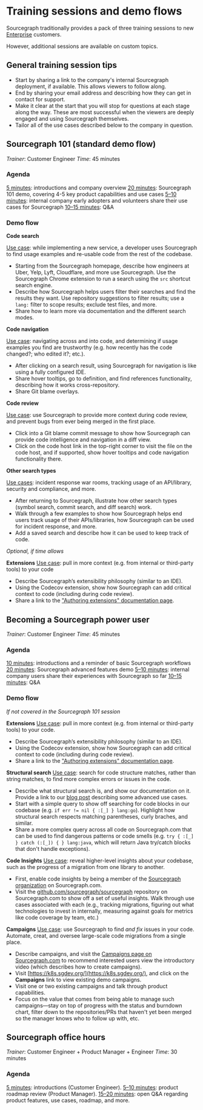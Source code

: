 # Training sessions and demo flows

Sourcegraph traditionally provides a pack of three training sessions to new [Enterprise](https://about.sourcegraph.com/pricing) customers.

However, additional sessions are available on custom topics.

## General training session tips

- Start by sharing a link to the company's internal Sourcegraph deployment, if available. This allows viewers to follow along.
- End by sharing your email address and describing how they can get in contact for support.
- Make it clear at the start that you will stop for questions at each stage along the way. These are most successful when the viewers are deeply engaged and using Sourcegraph themselves.
- Tailor all of the use cases described below to the company in question.

## Sourcegraph 101 (standard demo flow)

_Trainer_: Customer Engineer
_Time_: 45 minutes

### Agenda
<u>5 minutes</u>: introductions and company overview
<u>20 minutes</u>: Sourcegraph 101 demo, covering 4-5 key product capabilities and use cases
<u>5–10 minutes</u>: internal company early adopters and volunteers share their use cases for Sourcegraph
<u>10–15 minutes</u>: Q&A

### Demo flow

**Code search**

<u>Use case</u>: while implementing a new service, a developer uses Sourcegraph to find usage examples and re-usable code from the rest of the codebase.

- Starting from the Sourcegraph homepage, describe how engineers at Uber, Yelp, Lyft, Cloudflare, and more use Sourcegraph. Use the Sourcegraph Chrome extension to run a search using the `src` shortcut search engine.
- Describe how Sourcegraph helps users filter their searches and find the results they want. Use repository suggestions to filter results; use a `lang:` filter to scope results; exclude test files, and more.
- Share how to learn more via documentation and the different search modes.

**Code navigation**

<u>Use case</u>: navigating across and into code, and determining if usage examples you find are trustworthy (e.g. how recently has the code changed?; who edited it?; etc.).

- After clicking on a search result, using Sourcegraph for navigation is like using a fully configured IDE.
- Share hover tooltips, go to definition, and find references functionality, describing how it works cross-repository.
- Share Git blame overlays.

**Code review**

<u>Use case</u>: use Sourcegraph to provide more context during code review, and prevent bugs from ever being merged in the first place.

- Click into a Git blame commit message to show how Sourcegraph can provide code intelligence and navigation in a diff view.
- Click on the code host link in the top-right corner to visit the file on the code host, and if supported, show hover tooltips and code navigation functionality there.

**Other search types**

<u>Use cases</u>: incident response war rooms, tracking usage of an API/library, security and compliance, and more.

- After returning to Sourcegraph, illustrate how other search types (symbol search, commit search, and diff search) work.
- Walk through a few examples to show how Sourcegraph helps end users track usage of their APIs/libraries, how Sourcegraph can be used for incident response, and more.
- Add a saved search and describe how it can be used to keep track of code.

_Optional, if time allows_

**Extensions**
<u>Use case</u>: pull in more context (e.g. from internal or third-party tools) to your code

- Describe Sourcegraph’s extensibility philosophy (similar to an IDE).
- Using the Codecov extension, show how Sourcegraph can add critical context to code (including during code review).
- Share a link to the ["Authoring extensions" documentation page](https://docs.sourcegraph.com/extensions/authoring).

## Becoming a Sourcegraph power user

_Trainer_: Customer Engineer
_Time_: 45 minutes

### Agenda
<u>10 minutes</u>: introductions and a reminder of basic Sourcegraph workflows
<u>20 minutes</u>: Sourcegraph advanced features demo
<u>5–10 minutes</u>: internal company users share their experiences with Sourcegraph so far
<u>10–15 minutes</u>: Q&A

### Demo flow

_If not covered in the Sourcegraph 101 session_

**Extensions**
<u>Use case</u>: pull in more context (e.g. from internal or third-party tools) to your code.

- Describe Sourcegraph’s extensibility philosophy (similar to an IDE).
- Using the Codecov extension, show how Sourcegraph can add critical context to code (including during code review).
- Share a link to the ["Authoring extensions" documentation page](https://docs.sourcegraph.com/extensions/authoring).

**Structural search**
<u>Use case</u>: search for code structure matches, rather than string matches, to find more complex errors or issues in the code.

- Describe what structural search is, and show our documentation on it. Provide a link to our [blog post](https://about.sourcegraph.com/blog/going-beyond-regular-expressions-with-structural-code-search) describing some advanced use cases.
- Start with a simple query to show off searching for code blocks in our codebase (e.g. `if err != nil { :[_] } lang:go`). Highlight how structural search respects matching parentheses, curly braches, and similar.
- Share a more complex query across all code on Sourcegraph.com that can be used to find dangerous patterns or code smells (e.g. `try { :[_] } catch (:[_]) { } lang:java`, which will return Java try/catch blocks that don't handle exceptions).

**Code Insights**
<u>Use case</u>: reveal higher-level insights about your codebase, such as the progress of a migration from one library to another.

- First, enable code insights by being a member of the [Sourcegraph organization](https://sourcegraph.com/organizations/sourcegraph/members) on Sourcegraph.com.
- Visit the [github.com/sourcegraph/sourcegraph](https://sourcegraph.com/github.com/sourcegraph/sourcegraph) repository on Sourcegraph.com to show off a set of useful insights. Walk through use cases associated with each (e.g., tracking migrations, figuring out what technologies to invest in internally, measuring against goals for metrics like code coverage by team, etc.)

**Campaigns**
<u>Use case</u>: use Sourcegraph to find _and fix_ issues in your code. Automate, creat, and oversee large-scale code migrations from a single place.

- Describe campaigns, and visit the [Campaigns page on Sourcegraph.com](https://sourcegraph.com/campaigns) to recommend interested users view the introductory video (which describes how to create campaigns).
- Visit [https://k8s.sgdev.org/](https://k8s.sgdev.org/), and click on the **Campaigns** link to view existing demo campaigns.
- Visit one or two existing campaigns and talk through product capabilities.
- Focus on the value that comes from being able to manage such campaigns—stay on top of progress with the status and burndown chart, filter down to the repositories/PRs that haven't yet been merged so the manager knows who to follow up with, etc.

## Sourcegraph office hours

_Trainer_: Customer Engineer + Product Manager + Engineer
_Time_: 30 minutes

### Agenda
<u>5 minutes</u>: introductions (Customer Engineer).
<u>5–10 minutes</u>: product roadmap review (Product Manager).
<u>15–20 minutes</u>: open Q&A regarding product features, use cases, roadmap, and more.
